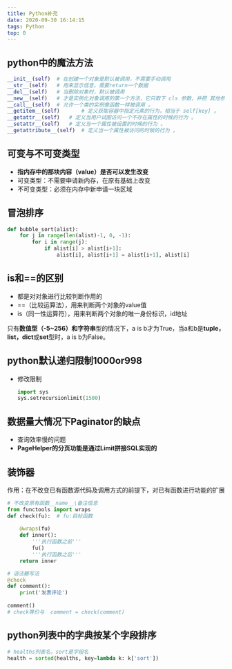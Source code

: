```yaml
---
title: Python补充
date: 2020-09-30 16:14:15
tags: Python
top: 0
---
```


## python中的魔法方法

```python
__init__(self)	# 在创建一个对象是默认被调用，不需要手动调用
__str__(self)	# 用来显示信息，需要return一个数据
__del__(self)	# 当删除对象时，默认被调用
__new__(self)	# 才是实例化对象调用的第一个方法，它只取下 cls 参数，并把 其他参数传给 __init__
__call__(self)	# 允许一个类的实例像函数一样被调用 。
__getitem__(self)		# 定义获取容器中指定元素的行为，相当于 self[key] 。
__getattr__(self) 	# 定义当用户试图访问一个不存在属性的时候的行为 。
__setattr__(self) 	# 定义当一个属性被设置的时候的行为 。
__getattribute__(self) 	# 定义当一个属性被访问的时候的行为 。
```

<!--more-->

## 可变与不可变类型

- **指内存中的那块内容（value）是否可以发生改变**
- 可变类型：不需要申请新内存，在原有基础上改变
- 不可变类型：必须在内存中新申请一块区域

## 冒泡排序

```python
def bubble_sort(alist):
    for j in range(len(alist)-1, 0, -1):
        for i in range(j):
            if alist[i] > alist[i+1]:
                alist[i], alist[i+1] = alist[i+1], alist[i]
```

## is和==的区别

-  都是对对象进行比较判断作用的
-  ==（比较运算法），用来判断两个对象的value值
-  is（同一性运算符），用来判断两个对象的唯一身份标识，id地址

只有**数值型（-5~256）和字符串**型的情况下，a is b才为True，当a和b是**tuple，list，dict**或**set**型时，a is b为False。 

## python默认递归限制1000or998

- 修改限制

  ```python
  import sys
  sys.setrecursionlimit(1500)
  ```

## 数据量大情况下Paginator的缺点

- 查询效率慢的问题
- **PageHelper的分页功能是通过Limit拼接SQL实现的** 

## 装饰器

作用：在不改变已有函数源代码及调用方式的前提下，对已有函数进行功能的扩展

```python
# 不改变原有函数__name__\备注信息
from functools import wraps
def check(fu):  # fu:目标函数
    
    @wraps(fu)
    def inner():
        '''执行函数之前'''
        fu()
        '''执行函数之后'''
    return inner

# 语法糖写法
@check
def comment():
    print('发表评论')
    
comment()
# check等价与  comment = check(comment)
```

## python列表中的字典按某个字段排序

```python
# healths列表名，sort是字段名
health = sorted(healths, key=lambda k: k['sort'])
```